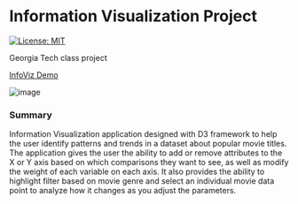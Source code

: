 # Information Visualization Project
[![License: MIT](https://img.shields.io/badge/License-MIT-yellow.svg)](https://opensource.org/licenses/MIT)

Georgia Tech class project

[InfoViz Demo](https://nanoparty.github.io/Project5InfoViz/)

![image](https://user-images.githubusercontent.com/39596241/120133970-22a0fe80-c19b-11eb-9b19-4aba486a511a.png)

### Summary

Information Visualization application designed with D3 framework to help the user identify patterns and trends in a dataset about popular movie titles. The application gives the user the ability to add or remove attributes to the X or Y axis based on which comparisons they want to see, as well as modify the weight of each variable on each axis. It also provides the ability to highlight filter based on movie genre and select an individual movie data point to analyze how it changes as you adjust the parameters.
